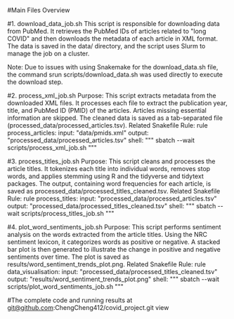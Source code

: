 #Main Files Overview

#1. download_data_job.sh
This script is responsible for downloading data from PubMed. It retrieves the PubMed IDs of articles related to "long COVID" and then downloads the metadata of each article in XML format. The data is saved in the data/ directory, and the script uses Slurm to manage the job on a cluster.

Note: Due to issues with using Snakemake for the download_data.sh file, the command srun scripts/download_data.sh was used directly to execute the download step. 

#2. process_xml_job.sh
Purpose: This script extracts metadata from the downloaded XML files. It processes each file to extract the publication year, title, and PubMed ID (PMID) of the articles. Articles missing essential information are skipped. The cleaned data is saved as a tab-separated file (processed_data/processed_articles.tsv).
Related Snakefile Rule:
rule process_articles:
    input:
        "data/pmids.xml"
    output:
        "processed_data/processed_articles.tsv"
    shell:
        """
        sbatch --wait scripts/process_xml_job.sh
        """

#3. process_titles_job.sh
Purpose: This script cleans and processes the article titles. It tokenizes each title into individual words, removes stop words, and applies stemming using R and the tidyverse and tidytext packages. The output, containing word frequencies for each article, is saved as processed_data/processed_titles_cleaned.tsv.
Related Snakefile Rule:
rule process_titles:
    input:
        "processed_data/processed_articles.tsv"
    output:
        "processed_data/processed_titles_cleaned.tsv"
    shell:
        """
        sbatch --wait scripts/process_titles_job.sh
        """
    
#4. plot_word_sentiments_job.sh
Purpose: This script performs sentiment analysis on the words extracted from the article titles. Using the NRC sentiment lexicon, it categorizes words as positive or negative. A stacked bar plot is then generated to illustrate the change in positive and negative sentiments over time. The plot is saved as results/word_sentiment_trends_plot.png.
Related Snakefile Rule:
rule data_visualisation:
    input:
        "processed_data/processed_titles_cleaned.tsv"
    output:
        "results/word_sentiment_trends_plot.png"
    shell:
        """
        sbatch --wait scripts/plot_word_sentiments_job.sh
        """


#The complete code and running results at git@github.com:ChengCheng412/covid_project.git
view
